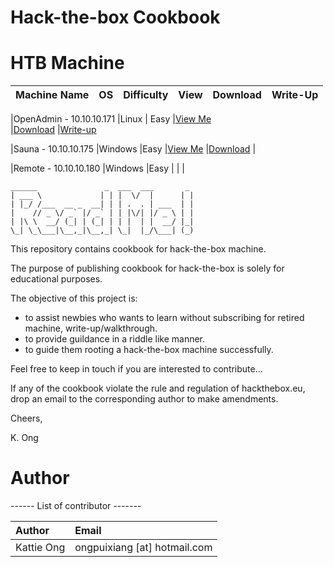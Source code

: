 # Hack-the-box Cookbook 


# HTB Machine

  | Machine Name | OS  | Difficulty | View | Download     |Write-Up    |
  | :---         |:--- |:---        |:---  |      ---:    | ---:       |
  
  |OpenAdmin - 10.10.10.171 
  |Linux 
  | Easy 
  |[View Me](https://github.com/codingninja008/Hack-the-Box-Cookbook/blob/master/OpenAdmin%20Cookbook.pdf)  
  |[Download](https://github.com/codingninja008/Hack-the-Box-Cookbook/raw/master/OpenAdmin%20Cookbook.pdf)
  |[Write-up](https://github.com/codingninja008/HackTheBox-Write-Ups/blob/master/Machines/OpenAdmin%20WriteUp.pdf)
  
  |Sauna - 10.10.10.175 
  |Windows 
  |Easy 
  |[View Me](https://github.com/codingninja008/Hack-the-Box-Cookbook/blob/master/Sauna%20Cookbook.pdf)
  |[Download](https://github.com/codingninja008/Hack-the-Box-Cookbook/raw/master/Sauna%20Cookbook.pdf) 
  |
  
   |Remote - 10.10.10.180 
   |Windows 
   |Easy 
   | 
   |
   |
  

```
______               _  ___  ___       _ 
| ___ \             | | |  \/  |      | |
| |_/ /___  __ _  __| | | .  . | ___  | |
|    // _ \/ _` |/ _` | | |\/| |/ _ \ | |
| |\ \  __/ (_| | (_| | | |  | |  __/ |_|
\_| \_\___|\__,_|\__,_| \_|  |_/\___| (_)

```
                                         
                                         
This repository contains cookbook for hack-the-box machine.

The purpose of publishing cookbook for hack-the-box is solely for educational purposes. 

The objective of this project is: 
 - to assist newbies who wants to learn without subscribing for retired machine, write-up/walkthrough. 
 - to provide guildance in a riddle like manner.  
 - to guide them rooting a hack-the-box machine successfully. 
 
Feel free to keep in touch if you are interested to contribute... 

If any of the cookbook violate the rule and regulation of hackthebox.eu, drop an email to the corresponding author to make amendments.

Cheers, 

K. Ong 




# Author 

 ------ List of contributor -------

  | Author | Email  |
  | :---         |:--- |  
  |Kattie Ong | ongpuixiang [at] hotmail.com | 





